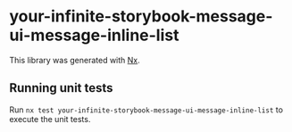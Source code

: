 # your-infinite-storybook-message-ui-message-inline-list

This library was generated with [Nx](https://nx.dev).

## Running unit tests

Run `nx test your-infinite-storybook-message-ui-message-inline-list` to execute the unit tests.
